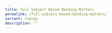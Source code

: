 ```yaml
---
title: Full Subject Based Banding Matters
permalink: /full-subject-based-banding-matters/
variant: tiptap
description: ""
---
```


